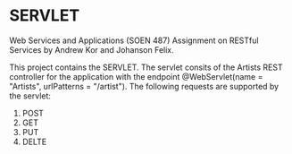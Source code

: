 # SERVLET
Web Services and Applications (SOEN 487) Assignment on RESTful Services by Andrew Kor and Johanson Felix.

This project contains the SERVLET. The servlet consits of the Artists REST controller for the application with the endpoint @WebServlet(name = "Artists", urlPatterns = "/artist").
The following requests are supported by the servlet:
  1. POST
  2. GET
  3. PUT
  4. DELTE


